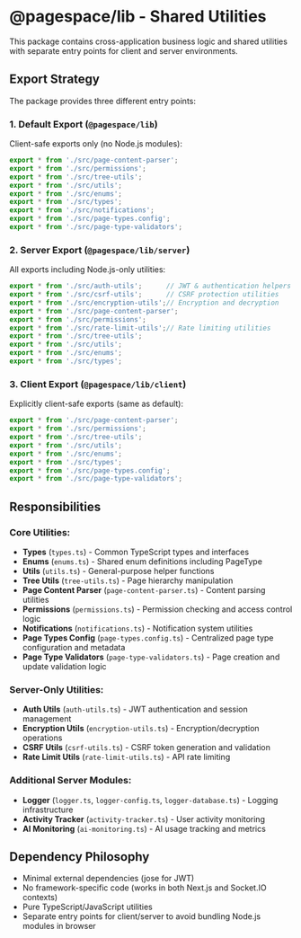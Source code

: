 # @pagespace/lib - Shared Utilities

This package contains cross-application business logic and shared utilities with separate entry points for client and server environments.

## Export Strategy

The package provides three different entry points:

### 1. Default Export (`@pagespace/lib`)
Client-safe exports only (no Node.js modules):
```typescript
export * from './src/page-content-parser';
export * from './src/permissions';
export * from './src/tree-utils';
export * from './src/utils';
export * from './src/enums';
export * from './src/types';
export * from './src/notifications';
export * from './src/page-types.config';
export * from './src/page-type-validators';
```

### 2. Server Export (`@pagespace/lib/server`)
All exports including Node.js-only utilities:
```typescript
export * from './src/auth-utils';      // JWT & authentication helpers
export * from './src/csrf-utils';      // CSRF protection utilities
export * from './src/encryption-utils';// Encryption and decryption
export * from './src/page-content-parser';
export * from './src/permissions';
export * from './src/rate-limit-utils';// Rate limiting utilities
export * from './src/tree-utils';
export * from './src/utils';
export * from './src/enums';
export * from './src/types';
```

### 3. Client Export (`@pagespace/lib/client`)
Explicitly client-safe exports (same as default):
```typescript
export * from './src/page-content-parser';
export * from './src/permissions';
export * from './src/tree-utils';
export * from './src/utils';
export * from './src/enums';
export * from './src/types';
export * from './src/page-types.config';
export * from './src/page-type-validators';
```

## Responsibilities

### Core Utilities:
- **Types** (`types.ts`) - Common TypeScript types and interfaces
- **Enums** (`enums.ts`) - Shared enum definitions including PageType
- **Utils** (`utils.ts`) - General-purpose helper functions
- **Tree Utils** (`tree-utils.ts`) - Page hierarchy manipulation
- **Page Content Parser** (`page-content-parser.ts`) - Content parsing utilities
- **Permissions** (`permissions.ts`) - Permission checking and access control logic
- **Notifications** (`notifications.ts`) - Notification system utilities
- **Page Types Config** (`page-types.config.ts`) - Centralized page type configuration and metadata
- **Page Type Validators** (`page-type-validators.ts`) - Page creation and update validation logic

### Server-Only Utilities:
- **Auth Utils** (`auth-utils.ts`) - JWT authentication and session management
- **Encryption Utils** (`encryption-utils.ts`) - Encryption/decryption operations
- **CSRF Utils** (`csrf-utils.ts`) - CSRF token generation and validation
- **Rate Limit Utils** (`rate-limit-utils.ts`) - API rate limiting

### Additional Server Modules:
- **Logger** (`logger.ts`, `logger-config.ts`, `logger-database.ts`) - Logging infrastructure
- **Activity Tracker** (`activity-tracker.ts`) - User activity monitoring
- **AI Monitoring** (`ai-monitoring.ts`) - AI usage tracking and metrics

## Dependency Philosophy
- Minimal external dependencies (jose for JWT)
- No framework-specific code (works in both Next.js and Socket.IO contexts)
- Pure TypeScript/JavaScript utilities
- Separate entry points for client/server to avoid bundling Node.js modules in browser